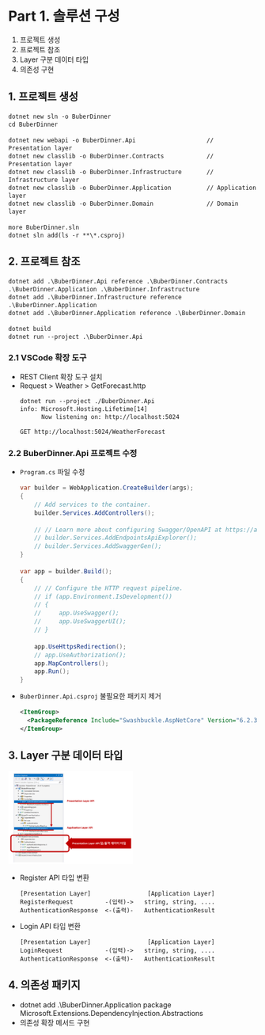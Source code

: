 # Part 1. 솔루션 구성

1. 프로젝트 생성
1. 프로젝트 참조
1. Layer 구분 데이터 타입
1. 의존성 구현

## 1. 프로젝트 생성
```shell
dotnet new sln -o BuberDinner
cd BuberDinner

dotnet new webapi -o BuberDinner.Api					// Presentation layer
dotnet new classlib -o BuberDinner.Contracts			// Presentation layer
dotnet new classlib -o BuberDinner.Infrastructure		// Infrastructure layer
dotnet new classlib -o BuberDinner.Application			// Application layer
dotnet new classlib -o BuberDinner.Domain				// Domain layer

more BuberDinner.sln
dotnet sln add(ls -r **\*.csproj)
```

## 2. 프로젝트 참조
```shell
dotnet add .\BuberDinner.Api reference .\BuberDinner.Contracts .\BuberDinner.Application .\BuberDinner.Infrastructure
dotnet add .\BuberDinner.Infrastructure reference .\BuberDinner.Application
dotnet add .\BuberDinner.Application reference .\BuberDinner.Domain

dotnet build
dotnet run --project .\BuberDinner.Api
```

### 2.1 VSCode 확장 도구
- REST Client 확장 도구 설치
- Request > Weather > GetForecast.http
  ```
  dotnet run --project ./BuberDinner.Api
  info: Microsoft.Hosting.Lifetime[14]
        Now listening on: http://localhost:5024
  ```
  ```
  GET http://localhost:5024/WeatherForecast
  ```

### 2.2 BuberDinner.Api 프로젝트 수정
- `Program.cs` 파일 수정
  ```cs
  var builder = WebApplication.CreateBuilder(args);
  {
      // Add services to the container.
      builder.Services.AddControllers();

      // // Learn more about configuring Swagger/OpenAPI at https://aka.ms/aspnetcore/swashbuckle
      // builder.Services.AddEndpointsApiExplorer();
      // builder.Services.AddSwaggerGen();
  }

  var app = builder.Build();
  {
      // // Configure the HTTP request pipeline.
      // if (app.Environment.IsDevelopment())
      // {
      //     app.UseSwagger();
      //     app.UseSwaggerUI();
      // }

      app.UseHttpsRedirection();
      // app.UseAuthorization();
      app.MapControllers();
      app.Run();
  }
  ```
- `BuberDinner.Api.csproj` 불필요한 패키지 제거
  ```xml
  <ItemGroup>
    <PackageReference Include="Swashbuckle.AspNetCore" Version="6.2.3" />
  </ItemGroup>
  ```

## 3. Layer 구분 데이터 타입
<img src="./2022-08-01-23-35-46.png" width=50%/>

- Register API 타입 변환
  ```
  [Presentation Layer]                [Application Layer]
  RegisterRequest         -(입력)->   string, string, ....
  AuthenticationResponse  <-(출력)-   AuthenticationResult
  ```
- Login API 타입 변환
  ```
  [Presentation Layer]                [Application Layer]
  LoginRequest            -(입력)->   string, string, ....
  AuthenticationResponse  <-(출력)-   AuthenticationResult
  ```

## 4. 의존성 패키지
- dotnet add .\BuberDinner.Application package Microsoft.Extensions.DependencyInjection.Abstractions
- 의존성 확장 메서드 구현